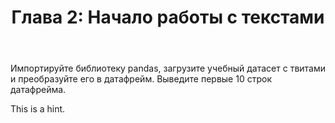 ﻿---
title: 'Глава 2: Начало работы с текстами'
description:
  'Разберемся, как устроены данные.'
prev: /chapter1
next: /chapter3
type: chapter
id: 2
---

<exercise id="1" title="Первый взгляд на данные" type="slides">

<slides source="chapter2_01_theory">
</slides>

</exercise>

<exercise id="2" title="Загрузка и просмотр датасета">

Импортируйте библиотеку pandas, загрузите учебный датасет с твитами и преобразуйте его в датафрейм.
Выведите первые 10 строк датафрейма.

<codeblock id="02_02">

This is a hint.

</codeblock>

</exercise>